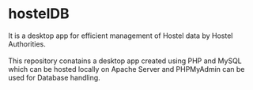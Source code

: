 # hostelDB
It is a desktop app for efficient management of Hostel data by Hostel Authorities. <br><br>
This repository conatains a desktop app created using PHP and MySQL which can be hosted locally on Apache Server and PHPMyAdmin can be used for Database handling.
